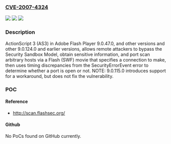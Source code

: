### [CVE-2007-4324](https://cve.mitre.org/cgi-bin/cvename.cgi?name=CVE-2007-4324)
![](https://img.shields.io/static/v1?label=Product&message=n%2Fa&color=blue)
![](https://img.shields.io/static/v1?label=Version&message=n%2Fa&color=blue)
![](https://img.shields.io/static/v1?label=Vulnerability&message=n%2Fa&color=brighgreen)

### Description

ActionScript 3 (AS3) in Adobe Flash Player 9.0.47.0, and other versions and other 9.0.124.0 and earlier versions, allows remote attackers to bypass the Security Sandbox Model, obtain sensitive information, and port scan arbitrary hosts via a Flash (SWF) movie that specifies a connection to make, then uses timing discrepancies from the SecurityErrorEvent error to determine whether a port is open or not.  NOTE: 9.0.115.0 introduces support for a workaround, but does not fix the vulnerability.

### POC

#### Reference
- http://scan.flashsec.org/

#### Github
No PoCs found on GitHub currently.

